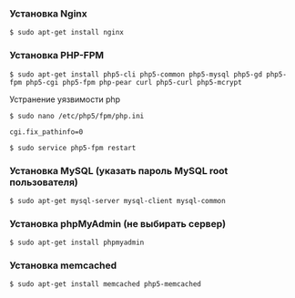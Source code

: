 ### Установка Nginx
```
$ sudo apt-get install nginx
```

### Установка PHP-FPM
```
$ sudo apt-get install php5-cli php5-common php5-mysql php5-gd php5-fpm php5-cgi php5-fpm php-pear curl php5-curl php5-mcrypt
```
Устранение уязвимости php
```
$ sudo nano /etc/php5/fpm/php.ini
```
```
cgi.fix_pathinfo=0
```
```
$ sudo service php5-fpm restart
```
### Установка MySQL (указать пароль MySQL root пользователя)
```
$ sudo apt-get mysql-server mysql-client mysql-common
```

### Установка phpMyAdmin (не выбирать сервер)
```
$ sudo apt-get install phpmyadmin
```

### Установка memcached
```
$ sudo apt-get install memcached php5-memcached
```
